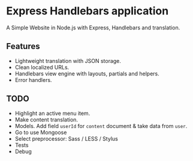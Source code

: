 Express Handlebars application
==============================

A Simple Website in Node.js with Express, Handlebars and translation.

## Features
* Lightweight translation with JSON storage.
* Clean localized URLs.
* Handlebars view engine with layouts, partials and helpers.
* Error handlers.

## TODO
* Highlight an active menu item.
* Make content translation.
* Models. Add field `userId` for `content` document & take data from `user`.
* Go to use Mongoose
* Select preprocessor: Sass / LESS / Stylus
* Tests
* Debug
